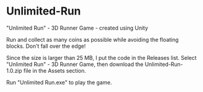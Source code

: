 # Unlimited-Run
"Unlimited Run" - 3D Runner Game - created using Unity

Run and collect as many coins as possible while avoiding the floating blocks. Don't fall over the edge!

Since the size is larger than 25 MB, I put the code in the Releases list. Select "Unlimited Run" - 3D Runner Game, then download the Unlimited-Run-1.0.zip file in the Assets section.

Run "Unlimited Run.exe" to play the game.
